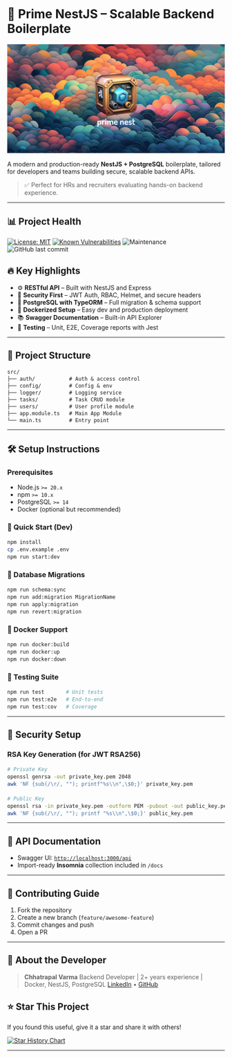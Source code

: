 # 🚀 Prime NestJS – Scalable Backend Boilerplate

<p align="center">
  <img src="documentation/prime-nestjs.jpg" width="600" alt="prime-nestjs">
</p>

A modern and production-ready **NestJS + PostgreSQL** boilerplate, tailored for developers and teams building secure, scalable backend APIs.

> ✅ Perfect for HRs and recruiters evaluating hands-on backend experience.

---

## 📊 Project Health

[![License: MIT](https://img.shields.io/badge/License-MIT-yellow.svg)](https://opensource.org/licenses/MIT)
[![Known Vulnerabilities](https://snyk.io/test/github/josephgoksu/prime-nestjs/badge.svg)](https://snyk.io/test/github/josephgoksu/prime-nestjs)
![Maintenance](https://img.shields.io/maintenance/yes/2024.svg)
![GitHub last commit](https://img.shields.io/github/last-commit/josephgoksu/prime-nestjs.svg)

## 🔥 Key Highlights

* ⚙️ **RESTful API** – Built with NestJS and Express
* 🔐 **Security First** – JWT Auth, RBAC, Helmet, and secure headers
* 🧠 **PostgreSQL with TypeORM** – Full migration & schema support
* 🐳 **Dockerized Setup** – Easy dev and production deployment
* 📚 **Swagger Documentation** – Built-in API Explorer
* 🧪 **Testing** – Unit, E2E, Coverage reports with Jest

---

## 📁 Project Structure

```
src/
├── auth/           # Auth & access control
├── config/         # Config & env
├── logger/         # Logging service
├── tasks/          # Task CRUD module
├── users/          # User profile module
├── app.module.ts   # Main App Module
└── main.ts         # Entry point
```

---

## 🛠️ Setup Instructions

### Prerequisites

* Node.js `>= 20.x`
* npm `>= 10.x`
* PostgreSQL `>= 14`
* Docker (optional but recommended)

### 🔧 Quick Start (Dev)

```bash
npm install
cp .env.example .env
npm run start:dev
```

### 🔐 Database Migrations

```bash
npm run schema:sync
npm run add:migration MigrationName
npm run apply:migration
npm run revert:migration
```

### 🐳 Docker Support

```bash
npm run docker:build
npm run docker:up
npm run docker:down
```

### 🧪 Testing Suite

```bash
npm run test       # Unit tests
npm run test:e2e   # End-to-end
npm run test:cov   # Coverage
```

---

## 🔑 Security Setup

### RSA Key Generation (for JWT RSA256)

```bash
# Private Key
openssl genrsa -out private_key.pem 2048
awk 'NF {sub(/\r/, ""); printf"%s\\n",\$0;}' private_key.pem

# Public Key
openssl rsa -in private_key.pem -outform PEM -pubout -out public_key.pem
awk 'NF {sub(/\r/, ""); printf "%s\\n",\$0;}' public_key.pem
```

---

## 🧪 API Documentation

* Swagger UI: [`http://localhost:3000/api`](http://localhost:3000/api)
* Import-ready **Insomnia** collection included in `/docs`

---

## 🤝 Contributing Guide

1. Fork the repository
2. Create a new branch (`feature/awesome-feature`)
3. Commit changes and push
4. Open a PR

---

## 👤 About the Developer

> **Chhatrapal Varma**
> Backend Developer | 2+ years experience | Docker, NestJS, PostgreSQL
> [LinkedIn](https://linkedin.com/in/jay-varma-472615225) • [GitHub](https://github.com/cybertron1408)

## ⭐ Star This Project

If you found this useful, give it a star and share it with others!

[![Star History Chart](https://api.star-history.com/svg?repos=josephgoksu/prime-nestjs\&type=Timeline)](https://star-history.com/#josephgoksu/prime-nestjs&Timeline)

---

